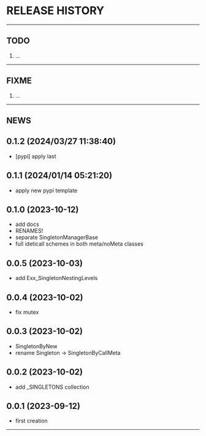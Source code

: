 # RELEASE HISTORY

********************************************************************************
## TODO
1. ...  

********************************************************************************
## FIXME
1. ...  

********************************************************************************
## NEWS

0.1.2 (2024/03/27 11:38:40)
------------------------------
- [pypi] apply last  

0.1.1 (2024/01/14 05:21:20)
------------------------------
- apply new pypi template  

0.1.0 (2023-10-12)
-------------------
- add docs
- RENAMES!
- separate SingletonManagerBase
- full ideticall schemes in both meta/noMeta classes

0.0.5 (2023-10-03)
-------------------
- add Exx_SingletonNestingLevels

0.0.4 (2023-10-02)
-------------------
- fix mutex

0.0.3 (2023-10-02)
-------------------
- SingletonByNew
- rename Singleton -> SingletonByCallMeta

0.0.2 (2023-10-02)
-------------------
- add _SINGLETONS collection

0.0.1 (2023-09-12)
-------------------
- first creation

********************************************************************************

